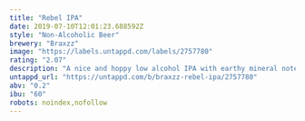 ```yaml
---
title: "Rebel IPA"
date: 2019-07-10T12:01:23.688592Z
style: "Non-Alcoholic Beer"
brewery: "Braxzz"
image: "https://labels.untappd.com/labels/2757780"
rating: "2.07"
description: "A nice and hoppy low alcohol IPA with earthy mineral notes supported by a light scent of flowers. The Rebel IPA only contains 0.2% alcohol. "
untappd_url: "https://untappd.com/b/braxzz-rebel-ipa/2757780"
abv: "0.2"
ibu: "60"
robots: noindex,nofollow
---
```

